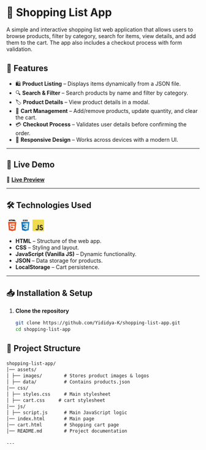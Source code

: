# 🛒 Shopping List App

A simple and interactive shopping list web application that allows users to browse products, filter by category, search for items, view details, and add them to the cart. The app also includes a checkout process with form validation.

## 📌 Features

- 🛍️ **Product Listing** – Displays items dynamically from a JSON file.
- 🔍 **Search & Filter** – Search products by name and filter by category.
- 🏷️ **Product Details** – View product details in a modal.
- 🛒 **Cart Management** – Add/remove products, update quantity, and clear the cart.
- 💳 **Checkout Process** – Validates user details before confirming the order.
- 🎨 **Responsive Design** – Works across devices with a modern UI.

---

## 🚀 Live Demo

🔗 [**Live Preview**](https://shopinglistap.netlify.app/)

---

## 🛠️ Technologies Used


<code><img height="30" src="https://raw.githubusercontent.com/github/explore/80688e429a7d4ef2fca1e82350fe8e3517d3494d/topics/html/html.png"></code>
<code><img height="30" src="https://raw.githubusercontent.com/github/explore/80688e429a7d4ef2fca1e82350fe8e3517d3494d/topics/css/css.png"></code>
<code><img height="30" src="https://raw.githubusercontent.com/github/explore/80688e429a7d4ef2fca1e82350fe8e3517d3494d/topics/javascript/javascript.png"></code>

- **HTML** – Structure of the web app.
- **CSS** – Styling and layout.
- **JavaScript (Vanilla JS)** – Dynamic functionality.
- **JSON** – Data storage for products.
- **LocalStorage** – Cart persistence.

---

## 📥 Installation & Setup

1. **Clone the repository**  
   ```sh
   git clone https://github.com/Yididya-K/shopping-list-app.git
   cd shopping-list-app


## 📂 Project Structure


```plaintext
shopping-list-app/
│── assets/
│ ├── images/        # Stores product images & logos
│ ├── data/          # Contains products.json
│── css/
│ ├── styles.css     # Main stylesheet
│ ├── cart.css     # cart stylesheet
│── js/
│ ├── script.js      # Main JavaScript logic
│── index.html       # Main page
│── cart.html        # Shopping cart page
│── README.md        # Project documentation

---
